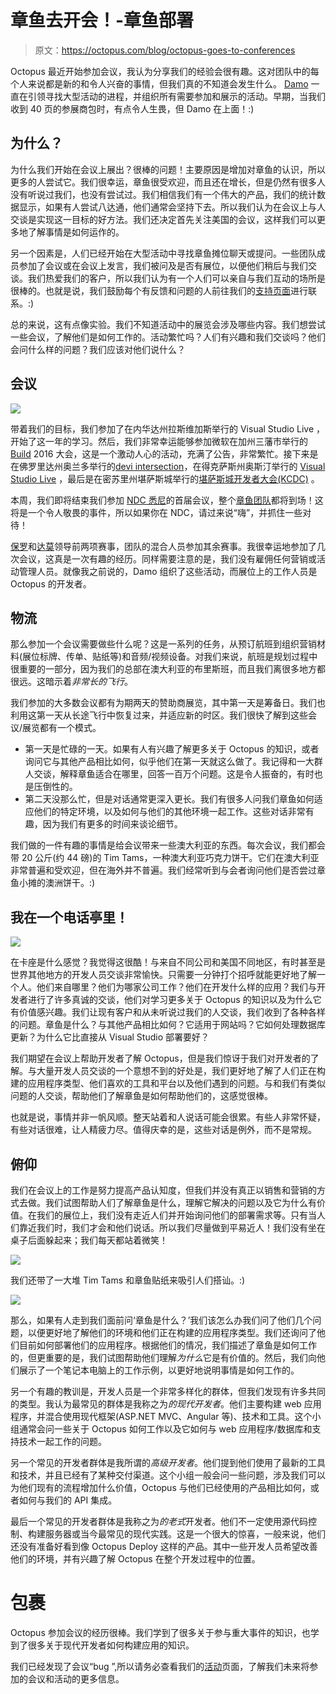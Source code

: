 # 章鱼去开会！-章鱼部署

> 原文：<https://octopus.com/blog/octopus-goes-to-conferences>

Octopus 最近开始参加会议，我认为分享我们的经验会很有趣。这对团队中的每个人来说都是新的和令人兴奋的事情，但我们真的不知道会发生什么。 [Damo](https://twitter.com/damovisa) 一直在引领寻找大型活动的进程，并组织所有需要参加和展示的活动。早期，当我们收到 40 页的参展商包时，有点令人生畏，但 Damo 在上面！:)

## 为什么？

为什么我们开始在会议上展出？很棒的问题！主要原因是增加对章鱼的认识，所以更多的人尝试它。我们很幸运，章鱼很受欢迎，而且还在增长，但是仍然有很多人没有听说过我们，也没有尝试过。我们相信我们有一个伟大的产品，我们的统计数据显示，如果有人尝试八达通，他们通常会坚持下去。所以我们认为在会议上与人交谈是实现这一目标的好方法。我们还决定首先关注美国的会议，这样我们可以更多地了解事情是如何运作的。

另一个因素是，人们已经开始在大型活动中寻找章鱼摊位聊天或提问。一些团队成员参加了会议或在会议上发言，我们被问及是否有展位，以便他们稍后与我们交谈。我们热爱我们的客户，所以我们认为有一个人们可以亲自与我们互动的场所是很棒的。也就是说，我们鼓励每个有反馈和问题的人前往我们的[支持页面](https://octopus.com/support)进行联系。:)

总的来说，这有点像实验。我们不知道活动中的展览会涉及哪些内容。我们想尝试一些会议，了解他们是如何工作的。活动繁忙吗？人们有兴趣和我们交谈吗？他们会问什么样的问题？我们应该对他们说什么？

## 会议

![](img/db432773862bdc8df5e63ba990bd4ea4.png)

带着我们的目标，我们参加了在内华达州拉斯维加斯举行的 Visual Studio Live ，开始了这一年的学习。然后，我们非常幸运能够参加微软在加州三藩市举行的 [Build](https://build.microsoft.com/) 2016 大会，这是一个激动人心的活动，充满了公告，非常繁忙。接下来是在佛罗里达州奥兰多举行的[devi intersection](https://devintersection.com/)，在得克萨斯州奥斯汀举行的 [Visual Studio Live](https://vslive.com) ，最后是在密苏里州堪萨斯城举行的[堪萨斯城开发者大会(KCDC)](http://kcdc.info) 。

本周，我们即将结束我们参加 [NDC 悉尼](http://ndcsydney.com)的首届会议，整个[章鱼团队](https://octopus.com/team)都将到场！这将是一个令人敬畏的事件，所以如果你在 NDC，请过来说“嗨”，并抓住一些对待！

[保罗](https://twitter.com/paulstovell)和[达莫](https://twitter.com/damovisa)领导前两项赛事，团队的混合人员参加其余赛事。我很幸运地参加了几次会议，这真是一次有趣的经历。同样需要注意的是，我们没有雇佣任何营销或活动管理人员。就像我之前说的，Damo 组织了这些活动，而展位上的工作人员是 Octopus 的开发者。

## 物流

那么参加一个会议需要做些什么呢？这是一系列的任务，从预订航班到组织营销材料(展位标牌、传单、贴纸等)和音频/视频设备。对我们来说，航班是规划过程中很重要的一部分，因为我们的总部在澳大利亚的布里斯班，而且我们离很多地方都很远。这暗示着*非常长的飞行*。

我们参加的大多数会议都有为期两天的赞助商展览，其中第一天是筹备日。我们也利用这第一天从长途飞行中恢复过来，并适应新的时区。我们很快了解到这些会议/展览都有一个模式。

*   第一天是忙碌的一天。如果有人有兴趣了解更多关于 Octopus 的知识，或者询问它与其他产品相比如何，似乎他们在第一天就这么做了。我记得和一大群人交谈，解释章鱼适合在哪里，回答一百万个问题。这是令人振奋的，有时也是压倒性的。
*   第二天没那么忙，但是对话通常更深入更长。我们有很多人问我们章鱼如何适应他们的特定环境，以及如何与他们的其他环境一起工作。这些对话非常有趣，因为我们有更多的时间来谈论细节。

我们做的一件有趣的事情是给会议带来一些澳大利亚的东西。每次会议，我们都会带 20 公斤(约 44 磅)的 Tim Tams，一种澳大利亚巧克力饼干。它们在澳大利亚非常普遍和受欢迎，但在海外并不普遍。我们经常听到与会者询问他们是否尝过章鱼小摊的澳洲饼干。:)

## 我在一个电话亭里！

![](img/edcae6f62c88cf457259fb56a5416561.png)

在卡座是什么感觉？我觉得这很酷！与来自不同公司和美国不同地区，有时甚至是世界其他地方的开发人员交谈非常愉快。只需要一分钟打个招呼就能更好地了解一个人。他们来自哪里？他们为哪家公司工作？他们在开发什么样的应用？我们与开发者进行了许多真诚的交谈，他们对学习更多关于 Octopus 的知识以及为什么它有价值感兴趣。我们让现有客户和从未听说过我们的人交谈，我们收到了各种各样的问题。章鱼是什么？与其他产品相比如何？它适用于网站吗？它如何处理数据库更新？为什么它比直接从 Visual Studio 部署要好？

我们期望在会议上帮助开发者了解 Octopus，但是我们惊讶于我们对开发者的了解。与大量开发人员交谈的一个意想不到的好处是，我们更好地了解了人们正在构建的应用程序类型、他们喜欢的工具和平台以及他们遇到的问题。与和我们有类似问题的人交谈，帮助他们了解章鱼是如何帮助他们的，这感觉很棒。

也就是说，事情并非一帆风顺。整天站着和人说话可能会很累。有些人非常怀疑，有些对话很难，让人精疲力尽。值得庆幸的是，这些对话是例外，而不是常规。

## 俯仰

我们在会议上的工作是努力提高产品认知度，但我们并没有真正以销售和营销的方式去做。我们试图帮助人们了解章鱼是什么，理解它解决的问题以及它为什么有价值。在我们的展位上，我们没有走近人们并开始询问他们的部署需求等。只有当人们靠近我们时，我们才会和他们说话。所以我们尽量做到平易近人！我们没有坐在桌子后面躲起来；我们每天都站着微笑！

![](img/ec28153cd643ffb40a77bce9723f9225.png)

我们还带了一大堆 Tim Tams 和章鱼贴纸来吸引人们搭讪。:)

![](img/0db3b9d45a9f6c620c7b38889be51954.png)

那么，如果有人走到我们面前问‘章鱼是什么？’我们该怎么办我们问了他们几个问题，以便更好地了解他们的环境和他们正在构建的应用程序类型。我们还询问了他们目前如何部署他们的应用程序。根据他们的情况，我们描述了章鱼是如何工作的，但更重要的是，我们试图帮助他们理解*为什么*它是有价值的。然后，我们向他们展示了一个笔记本电脑上的工作示例，以更好地说明事情是如何工作的。

另一个有趣的教训是，开发人员是一个非常多样化的群体，但我们发现有许多共同的类型。我认为最常见的群体是我称之为*的现代开发者*。他们主要构建 web 应用程序，并混合使用现代框架(ASP.NET MVC、Angular 等)、技术和工具。这个小组通常会问一些关于 Octopus 如何工作以及它如何与 web 应用程序/数据库和支持技术一起工作的问题。

另一个常见的开发者群体是我所谓的*高级开发者*。他们提到他们使用了最新的工具和技术，并且已经有了某种交付渠道。这个小组一般会问一些问题，涉及我们可以为他们现有的流程增加什么价值，Octopus 与他们已经使用的产品相比如何，或者如何与我们的 API 集成。

最后一个常见的开发者群体是我称之为*的老式*开发者。他们不一定使用源代码控制、构建服务器或当今最常见的现代实践。这是一个很大的惊喜，一般来说，他们还没有准备好看到像 Octopus Deploy 这样的产品。其中一些开发人员希望改善他们的环境，并有兴趣了解 Octopus 在整个开发过程中的位置。

# 包裹

Octopus 参加会议的经历很棒。我们学到了很多关于参与重大事件的知识，也学到了很多关于现代开发者如何构建应用的知识。

我们已经发现了会议“bug ”,所以请务必查看我们的[活动](https://octopus.com/company/events)页面，了解我们未来将参加的会议和活动的更多信息。